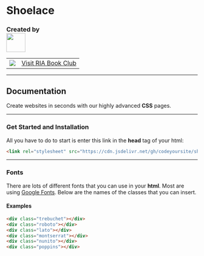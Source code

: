 # Shoelace
<h3>Created by <br><a href="https://codeyoursite.github.io"><img height="50" src="https://codeyoursite.github.io/Logo.jpg"></a></h3>
<table>
  <tbody>
    <tr>
      <td align="center">
         <a href="https://bit.ly/riabookclub">
          		<img src="https://codeyoursite.github.io/ria/IMG_1462.jpeg">
          </a>
      </td>
      <td>
          <a href="https://bit.ly/riabookclub">
  Visit RIA Book Club
          </a>
      </td>
    </tr>
  </tbody>
</table>

---
## Documentation
Create websites in seconds with our highly advanced **CSS** pages.

---
### Get Started and Installation
All you have to do to start is enter this link in the **head** tag of your html:
```html
<link rel="stylesheet" src="https://cdn.jsdelivr.net/gh/codeyoursite/shoelace@932533b979987afbe294fef9d507e655bf4a52c4/main.css">
```
---
### Fonts
There are lots of different fonts that you can use in your **html**. Most are using [Google Fonts](https://fonts.google.com). Below are the names of the classes that you can insert.
#### Examples
```html
<div class="trebuchet"></div>
<div class="roboto"></div>
<div class="lato"></div>
<div class="montserrat"></div>
<div class="nunito"></div>
<div class="poppins"></div>
```
